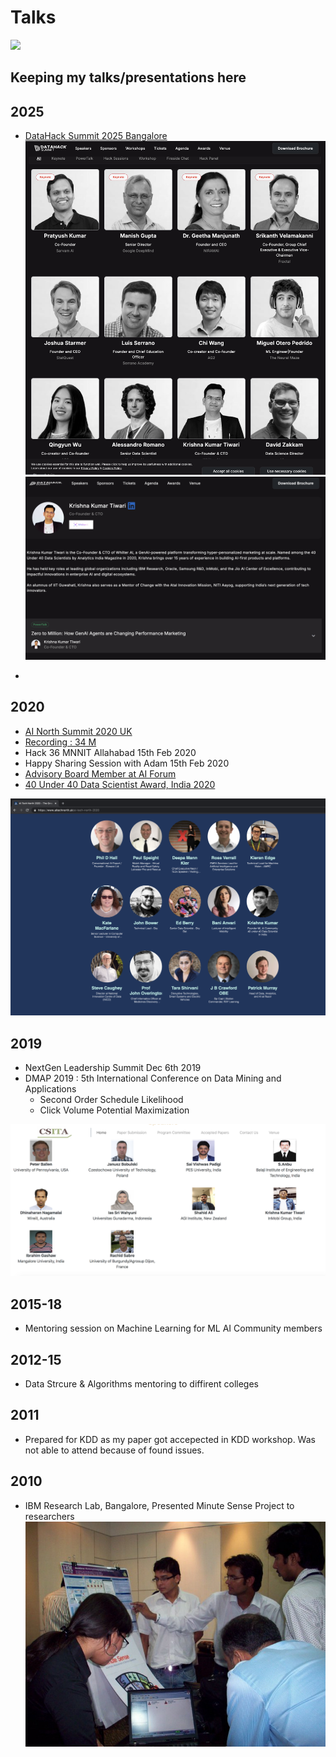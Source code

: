 # Talks

[![](https://img.shields.io/badge/badge-Krishna--Kumar--Tiwari-brightgreen)](https://www.linkedin.com/in/agentkk/)

## Keeping my talks/presentations here

## 2025
- [DataHack Summit 2025 Bangalore]([https://www.aitechnorth.uk/ai-tech-north-2020](https://www.analyticsvidhya.com/datahacksummit-2025/speakers/krishna-kumar-tiwari))
![Screenshot](datahack2025i1.png)
![Screenshot](datahack2025i2.png)

- 
## 2020

- [AI North Summit 2020 UK](https://www.aitechnorth.uk/ai-tech-north-2020)
- [Recording : 34 M](https://www.youtube.com/watch?v=Lur0Voo6eWw)
- Hack 36 MNNIT Allahabad 15th Feb 2020 
- Happy Sharing Session with Adam 15th Feb 2020
- [Advisory Board Member at AI Forum](https://ai-forum.com/advisory-board/)
- [40 Under 40 Data Scientist Award, India 2020](https://www.youtube.com/watch?v=Q8laoM3UBW4)

![Screenshot](ainorth.png)

## 2019
- NextGen Leadership Summit Dec 6th 2019
- DMAP 2019 : 5th International Conference on Data Mining and Applications
  - Second Order Schedule Likelihood
  - Click Volume Potential Maximization
  
![Screenshot](dmap_speaker.png)


## 2015-18
- Mentoring session on Machine Learning for ML AI Community members

## 2012-15
- Data Strcure & Algorithms mentoring to diffirent colleges 

## 2011
- Prepared for KDD as my paper got accepected in KDD workshop. Was not able to attend because of found issues.

## 2010
- IBM Research Lab, Bangalore, Presented Minute Sense Project to researchers
![Screenshot](ibm-minute-sense.jpg)
